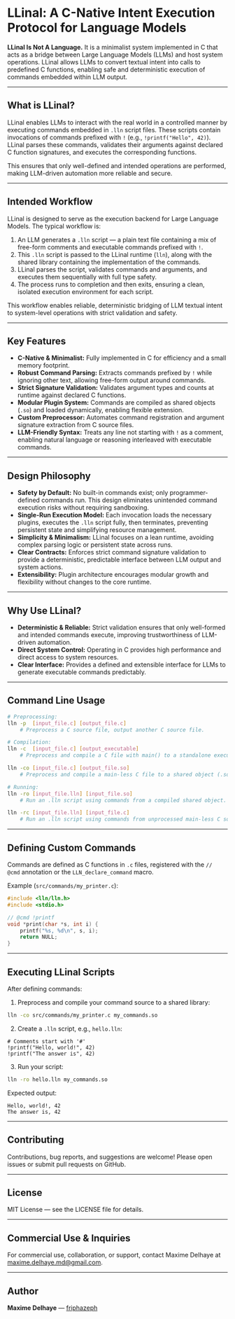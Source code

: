 # LLinal: A C-Native Intent Execution Protocol for Language Models

**LLinal Is Not A Language.**
It is a minimalist system implemented in C that acts as a bridge between Large Language Models (LLMs) and host system operations. LLinal allows LLMs to convert textual intent into calls to predefined C functions, enabling safe and deterministic execution of commands embedded within LLM output.

---

## What is LLinal?

LLinal enables LLMs to interact with the real world in a controlled manner by executing commands embedded in `.lln` script files. These scripts contain invocations of commands prefixed with `!` (e.g., `!printf("Hello", 42)`). LLinal parses these commands, validates their arguments against declared C function signatures, and executes the corresponding functions.

This ensures that only well-defined and intended operations are performed, making LLM-driven automation more reliable and secure.

---

## Intended Workflow

LLinal is designed to serve as the execution backend for Large Language Models. The typical workflow is:

1. An LLM generates a `.lln` script — a plain text file containing a mix of free-form comments and executable commands prefixed with `!`.
2. This `.lln` script is passed to the LLinal runtime (`lln`), along with the shared library containing the implementation of the commands.
3. LLinal parses the script, validates commands and arguments, and executes them sequentially with full type safety.
4. The process runs to completion and then exits, ensuring a clean, isolated execution environment for each script.

This workflow enables reliable, deterministic bridging of LLM textual intent to system-level operations with strict validation and safety.

---

## Key Features

* **C-Native & Minimalist:** Fully implemented in C for efficiency and a small memory footprint.
* **Robust Command Parsing:** Extracts commands prefixed by `!` while ignoring other text, allowing free-form output around commands.
* **Strict Signature Validation:** Validates argument types and counts at runtime against declared C functions.
* **Modular Plugin System:** Commands are compiled as shared objects (`.so`) and loaded dynamically, enabling flexible extension.
* **Custom Preprocessor:** Automates command registration and argument signature extraction from C source files.
* **LLM-Friendly Syntax:** Treats any line not starting with `!` as a comment, enabling natural language or reasoning interleaved with executable commands.

---

## Design Philosophy

* **Safety by Default:** No built-in commands exist; only programmer-defined commands run. This design eliminates unintended command execution risks without requiring sandboxing.
* **Single-Run Execution Model:** Each invocation loads the necessary plugins, executes the `.lln` script fully, then terminates, preventing persistent state and simplifying resource management.
* **Simplicity & Minimalism:** LLinal focuses on a lean runtime, avoiding complex parsing logic or persistent state across runs.
* **Clear Contracts:** Enforces strict command signature validation to provide a deterministic, predictable interface between LLM output and system actions.
* **Extensibility:** Plugin architecture encourages modular growth and flexibility without changes to the core runtime.

---

## Why Use LLinal?

* **Deterministic & Reliable:** Strict validation ensures that only well-formed and intended commands execute, improving trustworthiness of LLM-driven automation.
* **Direct System Control:** Operating in C provides high performance and direct access to system resources.
* **Clear Interface:** Provides a defined and extensible interface for LLMs to generate executable commands predictably.

---

## Command Line Usage

```bash
# Preprocessing:
lln -p  [input_file.c] [output_file.c]
    # Preprocess a C source file, output another C source file.

# Compilation:
lln -c  [input_file.c] [output_executable]
    # Preprocess and compile a C file with main() to a standalone executable.

lln -co [input_file.c] [output_file.so]
    # Preprocess and compile a main-less C file to a shared object (.so).

# Running:
lln -ro [input_file.lln] [input_file.so]
    # Run an .lln script using commands from a compiled shared object.

lln -rc [input_file.lln] [input_file.c]
    # Run an .lln script using commands from unprocessed main-less C source.
```

---

## Defining Custom Commands

Commands are defined as C functions in `.c` files, registered with the `// @cmd` annotation or the `LLN_declare_command` macro.

Example (`src/commands/my_printer.c`):

```c
#include <lln/lln.h>
#include <stdio.h>

// @cmd !printf
void *print(char *s, int i) {
    printf("%s, %d\n", s, i);
    return NULL;
}
```

---

## Executing LLinal Scripts

After defining commands:

1. Preprocess and compile your command source to a shared library:

```bash
lln -co src/commands/my_printer.c my_commands.so
```

2. Create a `.lln` script, e.g., `hello.lln`:

```lln
# Comments start with '#'
!printf("Hello, world!", 42)
!printf("The answer is", 42)
```

3. Run your script:

```bash
lln -ro hello.lln my_commands.so
```

Expected output:

```
Hello, world!, 42
The answer is, 42
```

---

## Contributing

Contributions, bug reports, and suggestions are welcome! Please open issues or submit pull requests on GitHub.

---

## License

MIT License — see the LICENSE file for details.

---

## Commercial Use & Inquiries

For commercial use, collaboration, or support, contact Maxime Delhaye at [maxime.delhaye.md@gmail.com](mailto:maxime.delhaye.md@gmail.com).

---

## Author

**Maxime Delhaye** — [friphazeph](https://github.com/friphazeph)
